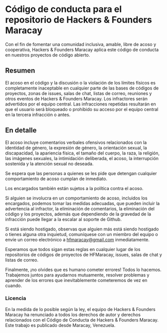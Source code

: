 # Código de conducta para el repositorio de Hackers & Founders Maracay
Con el fin de fomentar una comunidad inclusiva, amable, libre de acoso y cooperativa, Hackers & Founders Maracay aplica este código de conducta en nuestros proyectos de código abierto.

## Resumen
El acoso en el código y la discusión o la violación de los límites físicos es completamente inaceptable en cualquier parte de las bases de códigos de proyectos, zonas de issues, salas de chat, listas de correo, reuniones y otros eventos de Hackers & Founders Maracay. Los infractores serán advertidos por el equipo central. Las infracciones repetidas resultarán en que el usuario será bloqueado o prohibido su acceso por el equipo central en la tercera infracción o antes.

## En detalle
El acoso incluye comentarios verbales ofensivos relacionados con la identidad de género, la expresión de género, la orientación sexual, la discapacidad, la apariencia física, el tamaño del cuerpo, la raza, la religión, las imágenes sexuales, la intimidación deliberada, el acoso, la interrupción sostenida y la atención sexual no deseada.

Se espera que las personas a quienes se les pide que detengan cualquier comportamiento de acoso cumplan de inmediato.

Los encargados también están sujetos a la política contra el acoso.

Si alguien se involucra en un comportamiento de acoso, incluidos los encargados, podemos tomar las medidas adecuadas, que pueden incluir la advertencia al infractor, la eliminación de comentarios, la eliminación del código y los proyectos, además que dependiendo de la gravedad de la infracción puede llegar a la escalar al soporte de Github.

Si está siendo hostigado, observas que alguien más está siendo hostigado o tienes alguna otra inquietud, comuníquese con un miembro del equipo o envíe un correo electrónico a hfmaracay@gmail.com inmediatamente.

Esperamos que todos sigan estas reglas en cualquier lugar de los repositorios de códigos de proyectos de HFMaracay, issues, salas de chat y listas de correo.

Finalmente, ¡no olvides que es humano cometer errores! Todos lo hacemos. Trabajemos juntos para ayudarnos mutuamente, resolver problemas y aprender de los errores que inevitablemente cometeremos de vez en cuando.

### Licencia
En la medida de lo posible según la ley, el equipo de Hackers & Founders Maracay ha renunciado a todos los derechos de autor y derechos relacionados con el Código de Conducta de Hackers & Founders Maracay. Este trabajo es publicado desde Maracay, Venezuela.
